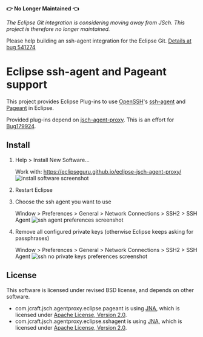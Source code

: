**:point_right: No Longer Maintained :point_left:**

*The Eclipse Git integration is considering moving away from JSch. This project is therefore no longer maintained.*

Please help building an ssh-agent integration for the Eclipse Git. [Details at bug 541274](https://bugs.eclipse.org/bugs/show_bug.cgi?id=541274)


# Eclipse ssh-agent and Pageant support

This project provides Eclipse Plug-ins to use [OpenSSH](http://www.openssh.com/)'s [ssh-agent](http://en.wikipedia.org/wiki/Ssh-agent)
and [Pageant](http://en.wikipedia.org/wiki/PuTTY#Applications) in Eclipse.

Provided plug-ins depend on [jsch-agent-proxy](http://www.jcraft.com/jsch-agent-proxy/). This is an effort for [Bug179924](https://bugs.eclipse.org/bugs/show_bug.cgi?id=179924).


## Install
1.   Help > Install New Software...

     Work with: https://eclipseguru.github.io/eclipse-jsch-agent-proxy/
     ![install software screenshot](https://raw.githubusercontent.com/eclipseguru/eclipse-jsch-agent-proxy/gh-pages/images/install-software.png "Install New Software Dialog")

2.   Restart Eclipse

3.   Choose the ssh agent you want to use

     Window > Preferences > General > Network Connections > SSH2 > SSH Agent
     ![ssh agent preferences screenshot](https://raw.githubusercontent.com/eclipseguru/eclipse-jsch-agent-proxy/gh-pages/images/ssh-agent-preferences.png "SSH Agent Preferences")

4.   Remove all configured private keys (otherwise Eclipse keeps asking for passphrases)

     Window > Preferences > General > Network Connections > SSH2 > SSH Agent
     ![ssh no private keys preferences screenshot](https://raw.githubusercontent.com/eclipseguru/eclipse-jsch-agent-proxy/gh-pages/images/no-private-keys.png "No Private Keys Preferences")

## License
This software is licensed under revised BSD license, and depends on other software.

* com.jcraft.jsch.agentproxy.eclipse.pageant is using [JNA](https://github.com/twall/jna), which is licensed under [Apache License, Version 2.0](https://github.com/twall/jna/blob/master/LICENSE).
* com.jcraft.jsch.agentproxy.eclipse.sshagent is using [JNA](https://github.com/twall/jna), which is licensed under [Apache License, Version 2.0](https://github.com/twall/jna/blob/master/LICENSE).

